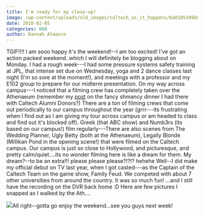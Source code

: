 ```yaml
---
title: I'm ready for my close-up!
image: /wp-content/uploads/old_images/caltech_as_it_happens/6a0105349b8251970b0120a867c737970b.jpg
date: 2010-02-05
categories: 668
author: Dannah Almasco
---
```


TGIF!!!!
I am sooo happy it's the weekend!--I am too excited! I've got an action packed weekend..which I will definitely be blogging about on Monday. I had a rough week---I had some pressure systems safety training at JPL, that intense set due on Wednesday, yoga and 2 dance classes last night (I'm so sore at the moment!), and meetings with a professor and my E102 group to prepare for our midterm presentation. 
On my way across campus---I noticed that a filming crew has completely taken over the Athenaeum (remember my [post](https://caltech.typepad.com/caltech_as_it_happens/2009/12/dinner-at-the-athenaeum.html) on the fancy shmancy dinner I had there with Caltech Alumni Donors?) There are a ton of filming crews that come out periodically to our campus throughout the year (grrr---its frustrating when I find out as I am giving my tour across campus or am headed to class and find out it's blocked off). Greek (that ABC show) and Numb3rs (its based on our campus!) film regularly---There are also scenes from The Wedding Planner, Ugly Betty (both at the Athenaeum), Legally Blonde (Millikan Pond in the opening scene!) that were filmed on the Caltech campus. 
Our campus is just so close to Hollywood, and picturesque, and pretty calm/quiet....its no wonder filming here is like a dream for them. My dream?--to be an extra!!! please please please?!?!? hehehe
Well--I did make my official debut on TV last year, when I got casted---as the Captain of the Caltech Team on the game show, Family Feud. We competed with about 7 other universities from around the country. It was so much fun! ...and I still have the recording on the DVR back home :D
Here are few pictures I snapped as I walked by the Ath....


![](/old_images/caltech_as_it_happens/6a0105349b8251970b0128776a1aa6970c.jpg)All right--gotta go enjoy the weekend...see you guys next week!
